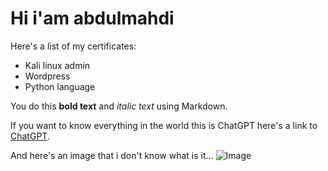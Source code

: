 # Hi i'am abdulmahdi

Here's a list of my certificates:
- Kali linux admin
- Wordpress
- Python language

You do this **bold text** and *italic text* using Markdown.

If you want to know everything in the world this is ChatGPT here's a link to 
[ChatGPT](https://chat.openai.com/chat).

And here's an image that i don't know what is it... 
![Image](https://c4.wallpaperflare.com/wallpaper/500/442/354/outrun-vaporwave-hd-wallpaper-preview.jpg)

